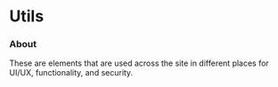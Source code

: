 # Utils
### About
These are elements that are used across the site in different places for UI/UX, functionality, and security. 
